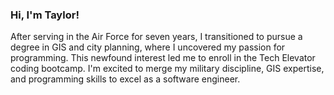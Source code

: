 ### Hi, I'm Taylor!

After serving in the Air Force for seven years, I transitioned to pursue a degree in GIS and city planning, where I uncovered my passion for programming. This newfound interest led me to enroll in the Tech Elevator coding bootcamp. I'm excited to merge my military discipline, GIS expertise, and programming skills to excel as a software engineer.
